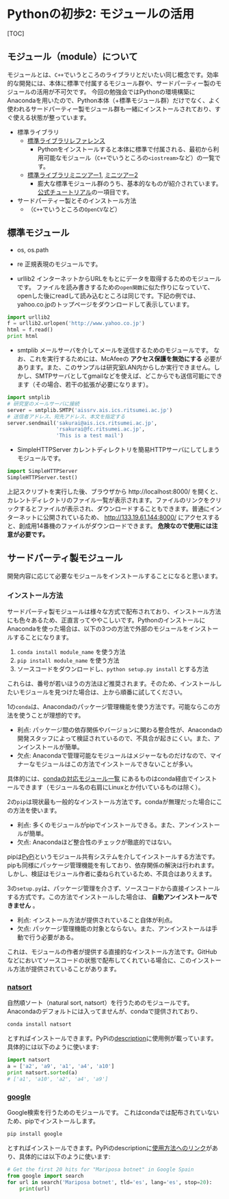 Pythonの初歩2: モジュールの活用
==========================

[TOC]

## モジュール（module）について

モジュールとは、`C++`でいうところのライブラリとだいたい同じ概念です。効率的な開発には、本体に標準で付属するモジュール群や、サードパーティー製のモジュールの活用が不可欠です。
今回の勉強会ではPythonの環境構築にAnacondaを用いたので、Python本体（+標準モジュール群）だけでなく、よく使われるサードパーティー製モジュール群も一緒にインストールされており、すぐ使える状態が整っています。

* 標準ライブラリ
    * [標準ライブラリレファレンス](http://docs.python.jp/2.7/library/index.html)
        * Pythonをインストールすると本体に標準で付属される、最初から利用可能なモジュール（`C++`でいうところの`<iostream>`など）の一覧です。
    * [標準ライブラリミニツアー1](http://docs.python.jp/2/tutorial/stdlib.html), [ミニツアー2](http://docs.python.jp/2/tutorial/stdlib2.html)
        * 膨大な標準モジュール群のうち、基本的なものが紹介されています。[公式チュートリアル](http://docs.python.jp/2/tutorial/index.html)の一項目です。
* サードパーティー製とそのインストール方法
    * （`C++`でいうところの`OpenCV`など）

## 標準モジュール

* os, os.path
* re
正規表現のモジュールです。

* urllib2
インターネットからURLをもとにデータを取得するためのモジュールです。
ファイルを読み書きするための`open関数`に似た作りになっていて、openした後にreadして読み込むところは同じです。下記の例では、yahoo.co.jpのトップページをダウンロードして表示しています。

```python
import urllib2
f = urllib2.urlopen('http://www.yahoo.co.jp')
html = f.read()
print html
```

* smtplib
メールサーバを介してメールを送信するためのモジュールです。
なお、これを実行するためには、McAfeeの **アクセス保護を無効にする** 必要があります。また、このサンプルは研究室LAN内からしか実行できません。しかし、SMTPサーバとしてgmailなどを使えば、どこからでも送信可能にできます（その場合、若干の拡張が必要になります）。

```python
import smtplib
# 研究室のメールサーバに接続
server = smtplib.SMTP('aissrv.ais.ics.ritsumei.ac.jp')
# 送信者アドレス、宛先アドレス、本文を指定する
server.sendmail('sakurai@ais.ics.ritsumei.ac.jp',
				'rsakurai@fc.ritsumei.ac.jp',
				'This is a test mail')
```

* SimpleHTTPServer
カレントディレクトリを簡易HTTPサーバにしてしまうモジュールです。

```python
import SimpleHTTPServer
SimpleHTTPServer.test()
```

上記スクリプトを実行した後、ブラウザから http://localhost:8000/ を開くと、カレントディレクトリのファイル一覧が表示されます。ファイルのリンクをクリックするとファイルが表示され、ダウンロードすることもできます。普通にインターネットに公開されているため、 http://133.19.61.144:8000/ にアクセスすると、創成用14番機のファイルがダウンロードできます。 **危険なので使用には注意が必要です。**

## サードパーティ製モジュール
開発内容に応じて必要なモジュールをインストールすることになると思います。

### インストール方法
サードパーティ製モジュールは様々な方式で配布されており、インストール方法にも色々あるため、正直言ってややこしいです。PythonのインストールにAnacondaを使った場合は、以下の3つの方法で外部のモジュールをインストールすることになります。

1. `conda install module_name` を使う方法
2. `pip install module_name` を使う方法
3. ソースコードをダウンロードし、`python setup.py install` とする方法

これらは、番号が若いほうの方法ほど推奨されます。そのため、インストールしたいモジュールを見つけた場合は、上から順番に試してください。

1の`conda`は、Anacondaのパッケージ管理機能を使う方法です。可能ならこの方法を使うことが理想的です。

* 利点: パッケージ間の依存関係やバージョンに関わる整合性が、Anacondaの開発スタッフによって検証されているので、不具合が起きにくい。また、アンインストールが簡単。
* 欠点: Anacondaで管理可能なモジュールはメジャーなものだけなので、マイナーなモジュールはこの方法でインストールできないことが多い。

具体的には、[condaの対応モジュール一覧](http://docs.continuum.io/anaconda/pkg-docs.html) にあるものはconda経由でインストールできます（モジュール名の右肩にLinuxとか付いているものは除く）。

2の`pip`は現状最も一般的なインストール方法です。condaが無理だった場合にこの方法を使います。

* 利点: 多くのモジュールがpipでインストールできる。また、アンインストールが簡単。
* 欠点: Anacondaほど整合性のチェックが徹底的ではない。

pipは[PyPi](https://pypi.python.org/pypi)というモジュール共有システムを介してインストールする方法です。pipも同様にパッケージ管理機能を有しており、依存関係の解決は行われます。しかし、検証はモジュール作者に委ねられているため、不具合はありえます。

3の`setup.py`は、パッケージ管理を介さず、ソースコードから直接インストールする方式です。この方法でインストールした場合は、 **自動アンインストールできません** 。

* 利点: インストール方法が提供されていること自体が利点。
* 欠点: パッケージ管理機能の対象とならない。また、アンインストールは手動で行う必要がある。

これは、モジュールの作者が提供する直接的なインストール方法です。GitHubなどにおいてソースコードの状態で配布してくれている場合に、このインストール方法が提供されていることがあります。

### [natsort](https://pypi.python.org/pypi/natsort)
自然順ソート（natural sort, natsort）を行うためのモジュールです。
Anacondaのデフォルトには入ってませんが、condaで提供されており、

```bash
conda install natsort
```

とすればインストールできます。PyPiの[description](https://pypi.python.org/pypi/natsort)に使用例が載っています。具体的には以下のように使います:

```python
import natsort
a = ['a2', 'a9', 'a1', 'a4', 'a10']
print natsort.sorted(a)
# ['a1', 'a10', 'a2', 'a4', 'a9']
```

### [google](https://pypi.python.org/pypi/google)

Google検索を行うためのモジュールです。
これはcondaでは配布されていないため、pipでインストールします。

```bash
pip install google
```

とすればインストールできます。PyPiのdescriptionに[使用方法へのリンク](https://breakingcode.wordpress.com/2010/06/29/google-search-python/)があり、具体的には以下のように使います:

```python
# Get the first 20 hits for "Mariposa botnet" in Google Spain
from google import search
for url in search('Mariposa botnet', tld='es', lang='es', stop=20):
    print(url)
```
